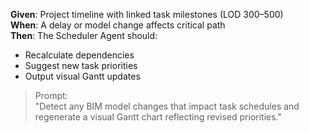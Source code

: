 **Given**: Project timeline with linked task milestones (LOD 300–500)  
**When**: A delay or model change affects critical path  
**Then**: The Scheduler Agent should:
- Recalculate dependencies
- Suggest new task priorities
- Output visual Gantt updates

> Prompt:  
"Detect any BIM model changes that impact task schedules and regenerate a visual Gantt chart reflecting revised priorities."
